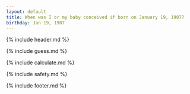```yaml
---
layout: default
title: When was I or my baby conceived if born on January 19, 1907?
birthday: Jan 19, 1907
---
```


{% include header.md %}

{% include guess.md %}

{% include calculate.md %}

{% include safety.md %}

{% include footer.md %}



